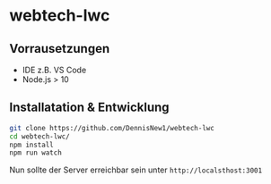 # webtech-lwc

## Vorrausetzungen
- IDE z.B. VS Code
- Node.js > 10

## Installatation & Entwicklung

```bash
git clone https://github.com/DennisNew1/webtech-lwc
cd webtech-lwc/
npm install
npm run watch
```

Nun sollte der Server erreichbar sein unter `http://localsthost:3001`

